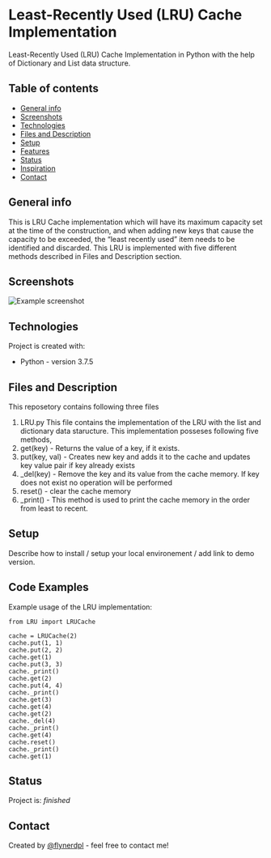 # Least-Recently Used (LRU) Cache Implementation
Least-Recently Used (LRU) Cache Implementation in Python with the help of Dictionary and List data structure.

## Table of contents
* [General info](#general-info)
* [Screenshots](#screenshots)
* [Technologies](#technologies)
* [Files and Description](#Files-and-Description)
* [Setup](#setup)
* [Features](#features)
* [Status](#status)
* [Inspiration](#inspiration)
* [Contact](#contact)

## General info
This is LRU Cache implementation which will have its maximum capacity set at the time of the construction, and when adding new keys that cause the capacity to be exceeded, the “least recently used” item needs to be identified and discarded. This LRU is implemented with five different methods described in Files and Description section.

## Screenshots
![Example screenshot](./img/screenshot.png)

## Technologies
Project is created with:
* Python - version 3.7.5

## Files and Description
This reposetory contains following three files
1. LRU.py
 This file contains the implementation of the LRU with the list and dictionary data staructure. This implementation posseses following five methods,
 1. get(key) - Returns the value of a key, if it exists.
 2. put(key, val) - Creates new key and adds it to the cache and updates key value pair if key already exists
 3. _del(key) - Remove the key and its value from the cache memory. If key does not exist no operation will be performed
 4. reset() - clear the cache memory
 5. _print() - This method is used to print the cache memory in the order from least to recent.

## Setup
Describe how to install / setup your local environement / add link to demo version.

## Code Examples
Example usage of the LRU implementation:
```
from LRU import LRUCache

cache = LRUCache(2)
cache.put(1, 1)
cache.put(2, 2)
cache.get(1)
cache.put(3, 3)
cache._print()
cache.get(2)
cache.put(4, 4)
cache._print()
cache.get(3)
cache.get(4)
cache.get(2)
cache._del(4)
cache._print()
cache.get(4)
cache.reset()
cache._print()
cache.get(1)
```

## Status
Project is: _finished_

## Contact
Created by [@flynerdpl](https://www.flynerd.pl/) - feel free to contact me!



 
